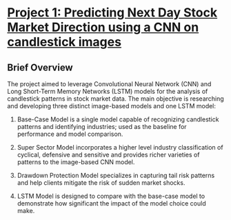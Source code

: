 # [Project 1: Predicting Next Day Stock Market Direction using a CNN on candlestick images](https://github.com/elliotgribble2019/stock-market-predict-cnn)
## Brief Overview
The project aimed to leverage Convolutional Neural Network (CNN) and Long Short-Term
Memory Networks (LSTM) models for the analysis of candlestick patterns in stock market
data. The main objective is researching and developing three distinct image-based models
and one LSTM model:

1. Base-Case Model is a single model capable of recognizing candlestick patterns and
identifying industries; used as the baseline for performance and model comparison.

2. Super Sector Model incorporates a higher level industry classification of cyclical, defensive and sensitive and provides richer varieties of patterns to the image-based CNN
model.

3. Drawdown Protection Model specializes in capturing tail risk patterns and help clients
mitigate the risk of sudden market shocks.

4. LSTM Model is designed to compare with the base-case model to demonstrate how
significant the impact of the model choice could make.

